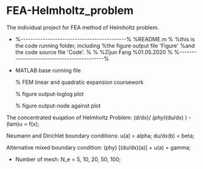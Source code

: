 # FEA-Helmholtz_problem
The individual project for FEA method of Helmholtz problem.

+ %-------------------------------------------%
  %README.m
  %
  %this is the code running folder, including
  %the figure output file 'Figure'
  %and the code source file 'Code'. 
  %
  %
  %Zijun Fang
  %01.05.2020
  %
  %-------------------------------------------%


+ MATLAB base running file

  % FEM linear and quadratic expansion coursework

  % figure output-loglog plot

  % figure output-node against plot



The concentrated euqation of Helmholtz Problem:
                         (d/dx)*( (phy)*(du/dx) ) - (lam)u = f(x);
                         
Neumann and Dirichlet boundary conditions:
                             u(a) = alpha; du/dx(b) = beta;

Alternative mixed boundary condition:
                           (phy) [(du/dx)(a)] + u(a) = gamma;

* Number of mesh: N_e = 5, 10, 20, 50, 100;
